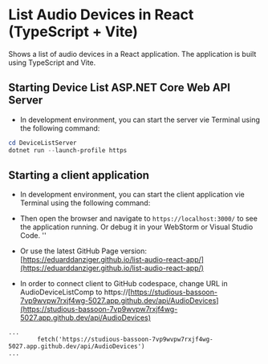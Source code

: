 # List Audio Devices in React (TypeScript + Vite)


Shows a list of audio devices in a React application. The application is built using TypeScript and Vite.

## Starting Device List ASP.NET Core Web API Server

- In development environment, you can start the server vie Terminal using the following command:

```powershell or bash
cd DeviceListServer
dotnet run --launch-profile https
```

## Starting a client application
- In development environment, you can start the client application vie Terminal using the following command:
- Then open the browser and navigate to `https://localhost:3000/` to see the application running. Or debug it in your WebStorm or Visual Studio Code.
''

- Or use the latest GitHub Page version: [https://eduarddanziger.github.io/list-audio-react-app/](https://eduarddanziger.github.io/list-audio-react-app/)

- In order to connect client to GitHub codespace, change URL in AudioDeviceListComp to https://[https://studious-bassoon-7vp9wvpw7rxjf4wg-5027.app.github.dev/api/AudioDevices](https://studious-bassoon-7vp9wvpw7rxjf4wg-5027.app.github.dev/api/AudioDevices)

```
...
        fetch('https://studious-bassoon-7vp9wvpw7rxjf4wg-5027.app.github.dev/api/AudioDevices')
...
```

